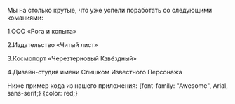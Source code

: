Мы на столько крутые, что уже успели поработать со следующими команиями:

   1.ООО «Рога и копыта»

   2.Издательство «Читый лист»

   3.Космопорт «Черезтерновый Кзвёздный»

   4.Дизайн-студия имени Слишком Известного Персонажа

   Ниже пример кода из нашего приложения:
{font-family: "Awesome", Arial, sans-serif;}
{color: red;}